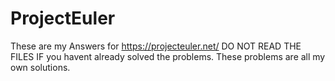 # ProjectEuler
These are my Answers for https://projecteuler.net/ DO NOT READ THE FILES IF you havent already solved the problems. These problems are all my own solutions.
